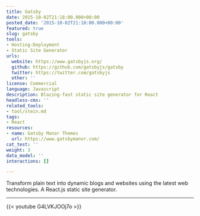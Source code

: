 ```yaml
---
title: Gatsby
date: 2015-10-02T21:18:00.000+00:00
posted_date: '2015-10-02T21:18:00.000+00:00'
featured: true
slug: gatsby
tools:
- Hosting-Deployment
- Static Site Generator
urls:
  website: https://www.gatsbyjs.org/
  github: https://github.com/gatsbyjs/gatsby
  twitter: https://twitter.com/gatsbyjs
  other: ''
license: Commercial
language: Javascript
description: Blazing-fast static site generator for React
headless-cms: ''
related_tools:
- tool/stein.md
tags:
- React
resources:
- name: Gatsby Manor Themes
  url: https://www.gatsbymanor.com/
cat_test: ''
weight: 3
data_model: ''
interactions: []

---
```

Transform plain text into dynamic blogs and websites using the latest web technologies. A React.js static site generator.

--- 

{{< youtube G4LVKJOOj7o >}}